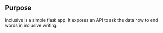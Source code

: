 ## Purpose

Inclusive is a simple flask app. It exposes an API to ask the data how to end words in inclusive writing.
